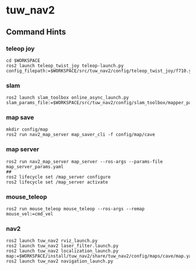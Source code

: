 # tuw_nav2 

## Command Hints

### teleop joy 
```
cd $WORKSPACE
ros2 launch teleop_twist_joy teleop-launch.py  config_filepath:=$WORKSPACE/src/tuw_nav2/config/teleop_twist_joy/f710.yaml
```

### slam
```
ros2 launch slam_toolbox online_async_launch.py slam_params_file:=$WORKSPACE/src/tuw_nav2/config/slam_toolbox/mapper_params_online_async.yaml
```

### map save 
```
mkdir config/map
ros2 run nav2_map_server map_saver_cli -f config/map/cave
```

### map server
```
ros2 run nav2_map_server map_server --ros-args --params-file map_server_params.yaml
##
ros2 lifecycle set /map_server configure
ros2 lifecycle set /map_server activate
```
### mouse_teleop
```
ros2 run mouse_teleop mouse_teleop --ros-args --remap mouse_vel:=cmd_vel
```

### nav2
```
ros2 launch tuw_nav2 rviz_launch.py
ros2 launch tuw_nav2 laser_filter.launch.py
ros2 launch tuw_nav2 localization_launch.py map:=$WORKSPACE/install/tuw_nav2/share/tuw_nav2/config/maps/cave/map.yaml
ros2 launch tuw_nav2 navigation_launch.py
```